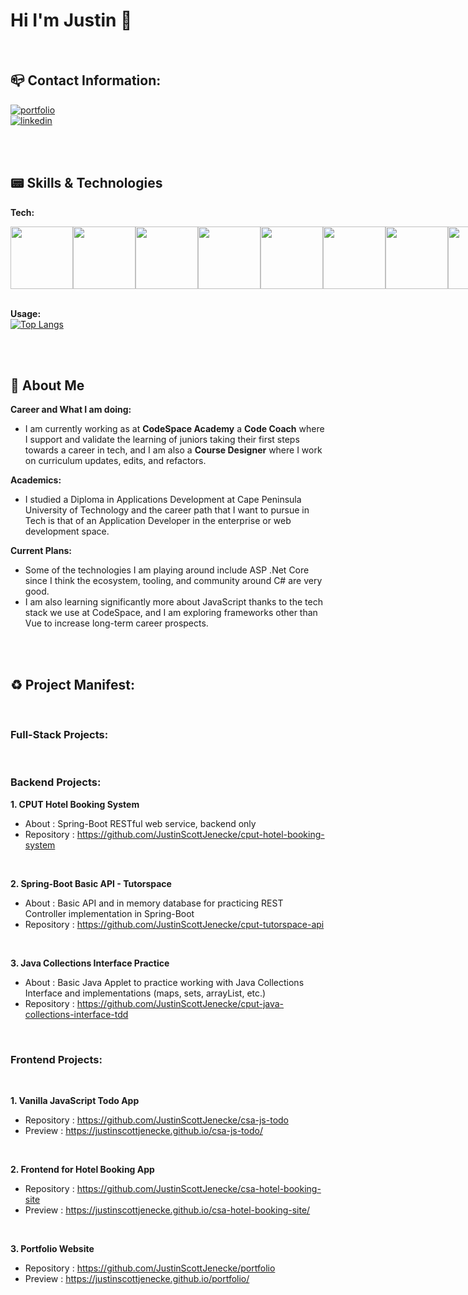 # Hi I'm Justin 🔰

<br>

<!-- Contact Section -->
## 📪 Contact Information:

[![portfolio](https://img.shields.io/badge/my_portfolio-000?style=for-the-badge&logo=ko-fi&logoColor=white)](https://justinscottjenecke.github.io/)
<br>
[![linkedin](https://img.shields.io/badge/linkedin-0A66C2?style=for-the-badge&logo=linkedin&logoColor=white)](https://www.linkedin.com/in/justin-scott-jenecke/)

<br>
<br>

<!-- About Section -->
## 📟 Skills & Technologies

<b> Tech: </b> <br>
<div style="display: flex;">
  <img width="100px" height="100px" src="https://cdn.jsdelivr.net/gh/devicons/devicon/icons/java/java-original-wordmark.svg" />
  <img width="100px" height="100px" src="https://cdn.jsdelivr.net/gh/devicons/devicon/icons/spring/spring-original-wordmark.svg" />
  <img width="100px" height="100px" src="https://cdn.jsdelivr.net/gh/devicons/devicon/icons/html5/html5-original-wordmark.svg" />
  <img width="100px" height="100px" src="https://cdn.jsdelivr.net/gh/devicons/devicon/icons/css3/css3-original-wordmark.svg" />
  <img width="100px" height="100px" src="https://cdn.jsdelivr.net/gh/devicons/devicon/icons/bulma/bulma-plain.svg" />
  <img width="100px" height="100px" src="https://cdn.jsdelivr.net/gh/devicons/devicon/icons/javascript/javascript-original.svg" />
  <img width="100px" height="100px" src="https://cdn.jsdelivr.net/gh/devicons/devicon/icons/php/php-original.svg" />
  <img width="100px" height="100px" src="https://cdn.jsdelivr.net/gh/devicons/devicon/icons/mysql/mysql-original-wordmark.svg" />
</div>

<br>

<b> Usage: </b> <br>
[![Top Langs](https://github-readme-stats.vercel.app/api/top-langs/?username=justinscottjenecke&layout=donut)](https://github.com/justinscottjenecke/github-readme-stats)
            
<br>
<br>

<!-- About Section -->
## 💪 About Me 

<b> Career and What I am doing: </b> <br>
- I am currently working as at **CodeSpace Academy** a **Code Coach** where I support and validate the learning of juniors taking their first steps towards a career in tech, and I am also a **Course Designer** where I work on curriculum updates, edits, and refactors.

<b> Academics: </b> <br>
- I studied a Diploma in Applications Development at Cape Peninsula University of Technology and the career path that I want to pursue in Tech is that of an Application Developer in the enterprise or web development space.

<b> Current Plans: </b> <br>
- Some of the technologies I am playing around include ASP .Net Core since I think the ecosystem, tooling, and community around C# are very good.
- I am also learning significantly more about JavaScript thanks to the tech stack we use at CodeSpace, and I am exploring frameworks other than Vue to increase long-term career prospects.

<br>
<br>

<!-- Projects Section -->
## ♻️ Project Manifest:

<br>

### Full-Stack Projects:

<br>

### Backend Projects:

**1. CPUT Hotel Booking System**
  - About : Spring-Boot RESTful web service, backend only 
  - Repository : https://github.com/JustinScottJenecke/cput-hotel-booking-system

<br>

**2. Spring-Boot Basic API - Tutorspace**
  - About : Basic API and in memory database for practicing REST Controller implementation in Spring-Boot
  - Repository : https://github.com/JustinScottJenecke/cput-tutorspace-api

<br>

**3. Java Collections Interface Practice**
  - About : Basic Java Applet to practice working with Java Collections Interface and implementations (maps, sets, arrayList, etc.)
  - Repository : https://github.com/JustinScottJenecke/cput-java-collections-interface-tdd

<br>

### Frontend Projects:

<br>

**1. Vanilla JavaScript Todo App**
   - Repository : https://github.com/JustinScottJenecke/csa-js-todo <br>
   - Preview : https://justinscottjenecke.github.io/csa-js-todo/

<br>

**2. Frontend for Hotel Booking App**
  - Repository : https://github.com/JustinScottJenecke/csa-hotel-booking-site <br>
  - Preview : https://justinscottjenecke.github.io/csa-hotel-booking-site/

<br>

**3. Portfolio Website**
  - Repository : https://github.com/JustinScottJenecke/portfolio
  - Preview : https://justinscottjenecke.github.io/portfolio/


<!--
**JustinScottJenecke/justinscottjenecke** is a ✨ _special_ ✨ repository because its `README.md` (this file) appears on your GitHub profile.

Here are some ideas to get you started:

- 🔭 I’m currently working on ...
- 🌱 I’m currently learning ...
- 👯 I’m looking to collaborate on ...
- 🤔 I’m looking for help with ...
- 💬 Ask me about ...
- 📫 How to reach me: ...
- 😄 Pronouns: ...
- ⚡ Fun fact: ...
-->
